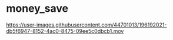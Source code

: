 # money_save




https://user-images.githubusercontent.com/44701013/196192021-db5f6947-8152-4ac0-8475-09ee5c0dbcb1.mov


